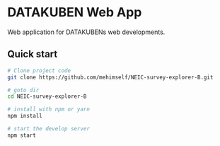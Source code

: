 # DATAKUBEN Web App
Web application for DATAKUBENs web developments.
## Quick start

```bash
# Clone project code 
git clone https://github.com/mehimself/NEIC-survey-explorer-B.git

# goto dir
cd NEIC-survey-explorer-B

# install with npm or yarn
npm install

# start the develop server
npm start
```
